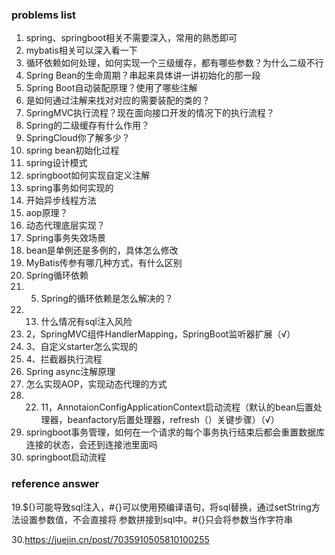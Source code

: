 ### problems list
1. spring、springboot相关不需要深入，常用的熟悉即可
2. mybatis相关可以深入看一下
3. 循环依赖如何处理，如何实现一个三级缓存，都有哪些参数？为什么二级不行
4. Spring Bean的生命周期？串起来具体讲一讲初始化的那一段
5. Spring Boot自动装配原理？使用了哪些注解
6. 是如何通过注解来找对对应的需要装配的类的？
7. SpringMVC执行流程？现在面向接口开发的情况下的执行流程？
8. Spring的二级缓存有什么作用？
9. SpringCloud你了解多少？
10. spring bean初始化过程
11. spring设计模式
12. springboot如何实现自定义注解
13. spring事务如何实现的
14. 开始异步线程方法
15. aop原理？
16. 动态代理底层实现？
17. Spring事务失效场景
18. bean是单例还是多例的，具体怎么修改
19. MyBatis传参有哪几种方式，有什么区别
20. Spring循环依赖
21. 5. Spring的循环依赖是怎么解决的？
22. 13. 什么情况有sql注入风险
23. 2，SpringMVC组件HandlerMapping，SpringBoot监听器扩展（√）
24. 3、自定义starter怎么实现的
25. 4、拦截器执行流程
26. Spring async注解原理
27. 怎么实现AOP，实现动态代理的方式
28. 22. 11，AnnotaionConfigApplicationContext启动流程（默认的bean后置处理器，beanfactory后置处理器，refresh（）关键步骤）（√）
29. springboot事务管理，如何在一个请求的每个事务执行结束后都会重置数据库连接的状态，会还到连接池里面吗
30. springboot启动流程
### reference answer
19.${}可能导致sql注入，#{}可以使用预编译语句，将sql替换，通过setString方法设置参数值，不会直接将
参数拼接到sql中。#{}只会将参数当作字符串

30.https://juejin.cn/post/7035910505810100255
